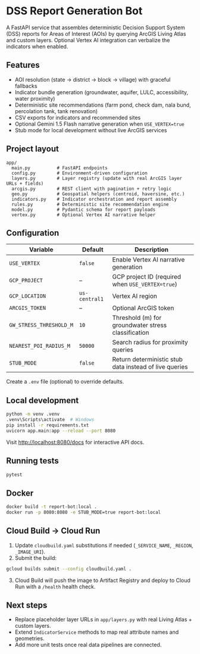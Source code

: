 # DSS Report Generation Bot

A FastAPI service that assembles deterministic Decision Support System (DSS) reports for Areas of Interest (AOIs) by querying ArcGIS Living Atlas and custom layers. Optional Vertex AI integration can verbalize the indicators when enabled.

## Features

- AOI resolution (state → district → block → village) with graceful fallbacks
- Indicator bundle generation (groundwater, aquifer, LULC, accessibility, water proximity)
- Deterministic site recommendations (farm pond, check dam, nala bund, percolation tank, tank renovation)
- CSV exports for indicators and recommended sites
- Optional Gemini 1.5 Flash narrative generation when `USE_VERTEX=true`
- Stub mode for local development without live ArcGIS services

## Project layout

```
app/
  main.py          # FastAPI endpoints
  config.py        # Environment-driven configuration
  layers.py        # Layer registry (update with real ArcGIS layer URLs + fields)
  arcgis.py        # REST client with pagination + retry logic
  geo.py           # Geospatial helpers (centroid, haversine, etc.)
  indicators.py    # Indicator orchestration and report assembly
  rules.py         # Deterministic site recommendation engine
  model.py         # Pydantic schema for report payloads
  vertex.py        # Optional Vertex AI narrative helper
```

## Configuration

| Variable | Default | Description |
| --- | --- | --- |
| `USE_VERTEX` | `false` | Enable Vertex AI narrative generation |
| `GCP_PROJECT` | – | GCP project ID (required when `USE_VERTEX=true`) |
| `GCP_LOCATION` | `us-central1` | Vertex AI region |
| `ARCGIS_TOKEN` | – | Optional ArcGIS token |
| `GW_STRESS_THRESHOLD_M` | `10` | Threshold (m) for groundwater stress classification |
| `NEAREST_POI_RADIUS_M` | `50000` | Search radius for proximity queries |
| `STUB_MODE` | `false` | Return deterministic stub data instead of live queries |

Create a `.env` file (optional) to override defaults.

## Local development

```bash
python -m venv .venv
.venv\Scripts\activate  # Windows
pip install -r requirements.txt
uvicorn app.main:app --reload --port 8080
```

Visit [http://localhost:8080/docs](http://localhost:8080/docs) for interactive API docs.

## Running tests

```bash
pytest
```

## Docker

```bash
docker build -t report-bot:local .
docker run -p 8080:8080 -e STUB_MODE=true report-bot:local
```

## Cloud Build → Cloud Run

1. Update `cloudbuild.yaml` substitutions if needed (`_SERVICE_NAME`, `_REGION`, `_IMAGE_URI`).
2. Submit the build:

```bash
gcloud builds submit --config cloudbuild.yaml .
```

3. Cloud Build will push the image to Artifact Registry and deploy to Cloud Run with a `/health` health check.

## Next steps

- Replace placeholder layer URLs in `app/layers.py` with real Living Atlas + custom layers.
- Extend `IndicatorService` methods to map real attribute names and geometries.
- Add more unit tests once real data pipelines are connected.

